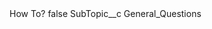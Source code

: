 <?xml version="1.0" encoding="UTF-8"?>
<CustomMetadata xmlns="http://soap.sforce.com/2006/04/metadata" xmlns:xsi="http://www.w3.org/2001/XMLSchema-instance" xmlns:xsd="http://www.w3.org/2001/XMLSchema">
    <label>How To?</label>
    <protected>false</protected>
    <values>
        <field>SubTopic__c</field>
        <value xsi:type="xsd:string">General_Questions</value>
    </values>
</CustomMetadata>
